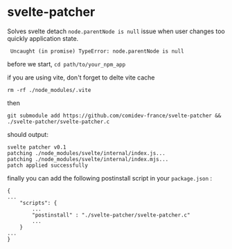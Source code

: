 # svelte-patcher

Solves svelte detach `node.parentNode is null` issue when user changes too quickly application state.

```
 Uncaught (in promise) TypeError: node.parentNode is null
```


before we start, `cd path/to/your_npm_app`


if you are using vite, don't forget to delte vite cache
```
rm -rf ./node_modules/.vite
```

then
```
git submodule add https://github.com/comidev-france/svelte-patcher && ./svelte-patcher/svelte-patcher.c 

```

should output:
```
svelte patcher v0.1
patching ./node_modules/svelte/internal/index.js...
patching ./node_modules/svelte/internal/index.mjs...
patch applied successfully
```

finally you can add the following postinstall script in your `package.json` :

```
{
...
    "scripts": {
        ...
        "postinstall" : "./svelte-patcher/svelte-patcher.c"
        ...
    }
...
}
```

